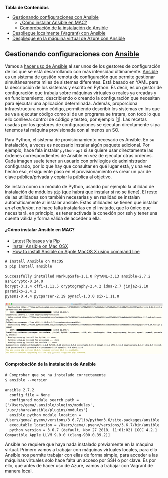 **Tabla de Contenidos**

- [Gestionando configuraciones con Ansible](#id1)
  - [¿Cómo instalar Ansible en MAC?](#id2)
  - [Comprobación de la instalación de Ansible](#id3)
- [Despliegue localmente (Vagrant) con Ansible](https://github.com/Gecofer/proyecto-CC/tree/master/provision/vagrant-ubuntu)
- [Despliegue en la máquina virtual de Azure con Ansible](https://github.com/Gecofer/proyecto-CC/tree/master/provision/Azure)

## Gestionando configuraciones con [Ansible](https://www.youtube.com/watch?v=gFd9aj78_SM) <a name="id1"></a>

Vamos a [hacer uso de Ansible](https://semaphoreci.com/community/tutorials/introduction-to-ansible) al ser unos de los gestores de configuración de los que se está desarrollando con más intensidad últimamente. [Ansible es](https://en.wikipedia.org/wiki/Ansible_%28software%29) un sistema de gestión remota de configuración que permite gestionar simultáneamente miles de sistemas diferentes. Está basado en YAML para la descripción de los sistemas y escrito en Python. Es decir, es un gestor de configuración que trabaja sobre máquinas virtuales o reales ya creadas y en funcionamiento, describiendo o creando la configuración que necesitan para ejecutar una aplicación determinada. Además, proporciona infraestructura como código, permitiendo describir los sistemas en los que se va a ejecutar código como si de un programa se tratara, con todo lo que ello conlleva: control de código y testeo, por ejemplo [[1][1]]. Las recetas usadas por los gestores de configuraciones se ejecutan directamente si ya tenemos tal máquina provisionada con al menos un SO.

Para Python, el sistema de provisionamiento necesario es Ansible. En su instalación, a veces es necesario instalar algún paquete adicional. Por ejemplo, hace fala instalar `python-apt` si se quiere usar directamente las órdenes correspondientes de Ansible en vez de ejecutar otras órdenes. Cada imagen suele tener un usuario con privilegios de administrador configurado, por lo que hay que consultar en qué lugar está, y una vez hecho eso, el siguiente paso en el provisionamiento es crear un par de clave pública/privada y copiar la pública al objetivo.

Se instala como un módulo de Python, usando por ejemplo la utilidad de
instalación de módulos `pip` (que habrá que instalar si no se tiene). El resto de las utilidades son también necesarias y en realidad se instalan automáticamente al instalar ansible. Estas utilidades se tienen que instalar *en el anfitrión*, no hace falta instalarlas en el invitado, que lo único que necesitará, en principio, es tener activada la conexión por ssh y tener una cuenta válida y forma válida de acceder a ella.

#### ¿Cómo instalar Ansible en MAC? <a name="id2"></a>

- [Latest Releases via Pip](https://docs.ansible.com/ansible/2.7/installation_guide/intro_installation.html#latest-releases-via-pip)
- [Install Ansible on Mac OSX](https://hvops.com/articles/ansible-mac-osx/)
- [How to install Ansible on Apple MacOS X using command line](https://www.cyberciti.biz/faq/how-to-install-ansible-on-apple-macos-x-using-command-line/)

~~~
# Install Ansible on MacOS
$ pip install ansible

Successfully installed MarkupSafe-1.1.0 PyYAML-3.13 ansible-2.7.2 asn1crypto-0.24.0
bcrypt-3.1.4 cffi-1.11.5 cryptography-2.4.2 idna-2.7 jinja2-2.10 paramiko-2.4.2
pyasn1-0.4.4 pycparser-2.19 pynacl-1.3.0 six-1.11.0
~~~

![](../docs/images/ansible0.png)

#### Comprobación de la instalación de Ansible <a name="id3"></a>

~~~
# Comprobar que se ha instalado correctamente
$ ansible --version

ansible 2.7.2
  config file = None
  configured module search path = ['/Users/gema/.ansible/plugins/modules', '/usr/share/ansible/plugins/modules']
  ansible python module location = /Users/gema/.pyenv/versions/3.6.7/lib/python3.6/site-packages/ansible
  executable location = /Users/gema/.pyenv/versions/3.6.7/bin/ansible
  python version = 3.6.7 (default, Nov 27 2018, 11:01:02) [GCC 4.2.1 Compatible Apple LLVM 9.0.0 (clang-900.0.39.2)]
~~~

Ansible no requiere que haya nada instalado previamente en la máquina virtual. Primero vamos a trabajar con máquinas virtuales locales, para ello Ansible nos permite trabajar con ellas de forma simple, para acceder a las máquinas virtuales solo hace falta un acceso por SSH o por clave. Es por ello, que antes de hacer uso de Azure, vamos a trabajar con Vagrant de manera local.

[1]: https://jj.github.io/CC/documentos/temas/Provision
